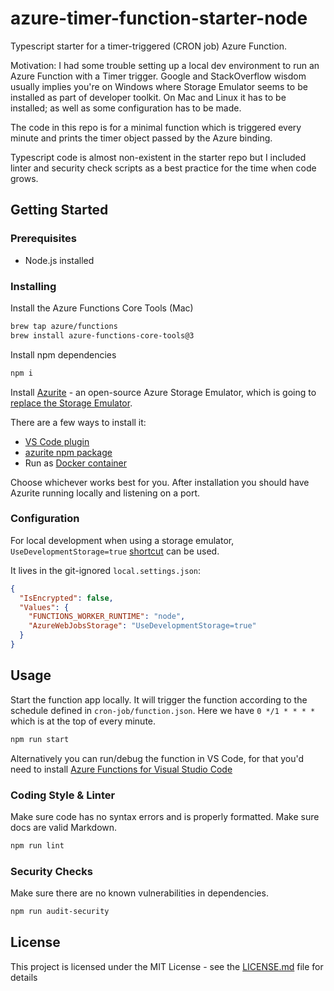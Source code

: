 # azure-timer-function-starter-node

Typescript starter for a timer-triggered (CRON job) Azure Function.

Motivation: I had some trouble setting up a local dev environment to run an Azure Function with a Timer trigger. Google and StackOverflow wisdom usually implies you're on Windows where Storage Emulator seems to be installed as part of developer toolkit. On Mac and Linux it has to be installed; as well as some configuration has to be made.

The code in this repo is for a minimal function which is triggered every minute and prints the timer object passed by the Azure binding.

Typescript code is almost non-existent in the starter repo but I included linter and security check scripts as a best practice for the time when code grows.

## Getting Started

### Prerequisites

- Node.js installed

### Installing

Install the Azure Functions Core Tools (Mac)

```sh
brew tap azure/functions
brew install azure-functions-core-tools@3
```

Install npm dependencies

```sh
npm i
```

Install [Azurite](https://github.com/Azure/Azurite) - an open-source Azure Storage Emulator, which is going to [replace the Storage Emulator](https://docs.microsoft.com/en-us/azure/storage/common/storage-use-emulator).

There are a few ways to install it:

- [VS Code plugin](https://marketplace.visualstudio.com/items?itemName=Azurite.azurite)
- [azurite npm package](https://github.com/Azure/Azurite#npm)
- Run as [Docker container](https://github.com/Azure/Azurite#dockerhub)

Choose whichever works best for you. After installation you should have Azurite running locally and listening on a port.

### Configuration

For local development when using a storage emulator, `UseDevelopmentStorage=true` [shortcut](https://docs.microsoft.com/en-us/azure/storage/common/storage-configure-connection-string#connect-to-the-emulator-account-using-a-shortcut) can be used.

It lives in the git-ignored `local.settings.json`:

```json
{
  "IsEncrypted": false,
  "Values": {
    "FUNCTIONS_WORKER_RUNTIME": "node",
    "AzureWebJobsStorage": "UseDevelopmentStorage=true"
  }
}
```

## Usage

Start the function app locally. It will trigger the function according to the schedule defined in `cron-job/function.json`. Here we have `0 */1 * * * *` which is at the top of every minute.

```sh
npm run start
```

Alternatively you can run/debug the function in VS Code, for that you'd need to install [Azure Functions for Visual Studio Code](https://github.com/Microsoft/vscode-azurefunctions)

### Coding Style & Linter

Make sure code has no syntax errors and is properly formatted.
Make sure docs are valid Markdown.

```sh
npm run lint
```

### Security Checks

Make sure there are no known vulnerabilities in dependencies.

```sh
npm run audit-security
```

## License

This project is licensed under the MIT License -
see the [LICENSE.md](LICENSE.md) file for details
